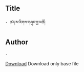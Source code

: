 ## Title
	- ཚད་མ་རིགས་གཞུང་རྒྱ་མཚོ།

## Author
	- 






<a href='https://minhaskamal.github.io/DownGit/#/home?url=https://github.com/ta4tsering/P008165/tree/main/P008165.opf/base' class='button'>Download</a> Download only base file

